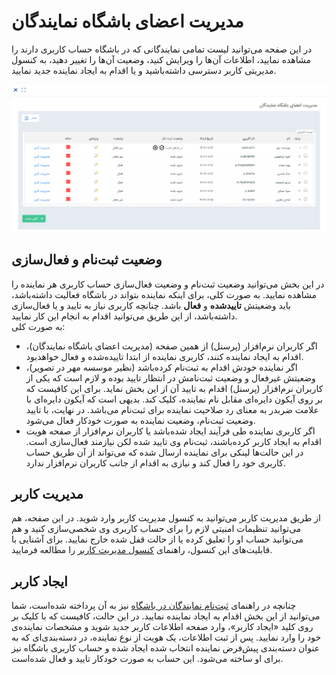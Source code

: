 # مدیریت اعضای باشگاه نمایندگان
در این صفحه می‌توانید لیست تمامی نمایندگانی که در باشگاه حساب کاربری دارند را مشاهده نمایید، اطلاعات آن‌ها را ویرایش کنید، وضعیت آن‌ها را تغییر دهید، به کنسول مدیریتی کاربر دسترسی داشته‌باشید و یا اقدام به ایجاد نماینده جدید نمایید. <br>

![لیست نمایندگان](./Image/agent-club-users-management-2.8.6.png)

## وضعیت ثبت‌نام و فعال‌سازی
در این بخش می‌توانید وضعیت ثبت‌نام و وضعیت فعال‌سازی حساب کاربری هر نماینده را مشاهده نمایید. به صورت کلی، برای اینکه نماینده بتواند در باشگاه فعالیت داشته‌باشد، باید وضعیتش **تاییدشده** و **فعال** باشد. چنانچه کاربری نیاز به تایید و یا فعال‌سازی داشته‌باشد، از این طریق می‌توانید اقدام به انجام این کار نمایید.<br>
به صورت کلی:<br>
- اگر کاربران نرم‌افزار (پرسنل) از همین صفحه (مدیریت اعضای باشگاه نمایندگان)، اقدام به ایجاد نماینده کنند، کاربری نماینده از ابتدا تاییده‌شده و فعال خواهدبود.
- اگر نماینده خودش اقدام به ثبت‌نام کرده‌باشد (نظیر موسسه مهر در تصویر)، وضعیتش غیرفعال و وضعیت ثبت‌نامش در انتظار تایید بوده و لازم است که یکی از کاربران نرم‌افزار (پرسنل) اقدام به تایید آن از این بخش نماید. برای این کافیست که بر روی آیکون دایره‌ای مقابل نام نماینده، کلیک کند. بدیهی است که آیکون دایره‌ای با علامت ضربدر به معنای رد صلاحیت نماینده برای ثبت‌نام می‌باشد. در نهایت، با تایید وضعیت ثبت‌نام، وضعیت نماینده به صورت خودکار فعال می‌شود. 
- اگر کاربری نماینده طی فرآیند ایجاد شده‌باشد یا کاربران نرم‌افزار از صفحه هویت اقدام به ایجاد کاربر کرده‌باشند، ثبت‌نام وی تایید شده لکن نیازمند فعال‌سازی است. در این حالت‌ها لینکی برای نماینده ارسال شده که می‌تواند از آن طریق حساب کاربری خود را فعال کند و نیازی به اقدام از جانب کاربران نرم‌افزار ندارد. <br>

## مدیریت کاربر
از طریق مدیریت کاربر می‌توانید به کنسول مدیریت کاربر وارد شوید. در این صفحه، هم می‌توانید تنظیمات امنیتی لازم را برای حساب کاربری وی شخصی‌سازی کنید و هم می‌توانید حساب او را تعلیق کرده یا از حالت قفل شده خارج نمایید. برای آشنایی با قابلیت‌های این کنسول، راهنمای [کنسول مدیریت کاربر](https://github.com/1stco/PayamGostarDocs/blob/master/Help/Settings/GroupsAndUsersManagement/UserManagementConsole-2.8.7.md) را مطالعه فرمایید.<br>

## ایجاد کاربر
چنانچه در راهنمای [ثبت‌نام نمایندگان در باشگاه](https://github.com/1stco/PayamGostarDocs/blob/master/Help/Club/AgentClubUser-2.8.6.md) نیز به آن پرداخته شده‌است، شما می‌توانید از این بخش اقدام به ایجاد نماینده نمایید. در این حالت، کافیست که با کلیک بر روی کلید «ایجاد کاربر»، وارد صفحه اطلاعات کاربر جدید شوید و مشخصات نماینده‌ی خود را وارد نمایید. پس از ثبت اطلاعات، یک هویت از نوع نماینده، در دسته‌بندی‌ای که به عنوان دسته‌بندی پیش‌فرض نماینده انتخاب شده ایجاد شده و حساب کاربری باشگاه نیز برای او ساخته می‌شود. این حساب به صورت خودکار تایید و فعال شده‌است.